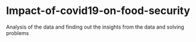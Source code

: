 # Impact-of-covid19-on-food-security
Analysis of the data and finding out the insights from the data and solving problems
